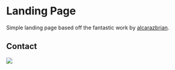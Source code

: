 # Landing Page

Simple landing page based off the fantastic work by [alcarazbrian](https://github.com/alcarazbrian/professional-card-astro).

## Contact

[![](https://img.shields.io/badge/LinkedIn-0077B5?style=for-the-badge&logo=linkedin&logoColor=white)](https://www.linkedin.com/in/jesslawson95)

